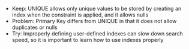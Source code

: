 - Keep: UNIQUE allows only unique values to be stored by creating an index when the constraint is applied, and it allows nulls
- Problem: Primary Key differs from UNIQUE in that it does not allow duplicates or nulls
- Try: Improperly defining user-defined indexes can slow down search speed, so it is important to learn how to use indexes properly

